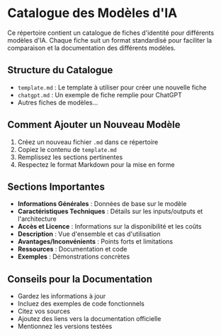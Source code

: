 # Catalogue des Modèles d'IA

Ce répertoire contient un catalogue de fiches d'identité pour différents modèles d'IA. Chaque fiche suit un format standardisé pour faciliter la comparaison et la documentation des différents modèles.

## Structure du Catalogue

- `template.md` : Le template à utiliser pour créer une nouvelle fiche
- `chatgpt.md` : Un exemple de fiche remplie pour ChatGPT
- Autres fiches de modèles...

## Comment Ajouter un Nouveau Modèle

1. Créez un nouveau fichier `.md` dans ce répertoire
2. Copiez le contenu de `template.md`
3. Remplissez les sections pertinentes
4. Respectez le format Markdown pour la mise en forme

## Sections Importantes

- **Informations Générales** : Données de base sur le modèle
- **Caractéristiques Techniques** : Détails sur les inputs/outputs et l'architecture
- **Accès et Licence** : Informations sur la disponibilité et les coûts
- **Description** : Vue d'ensemble et cas d'utilisation
- **Avantages/Inconvénients** : Points forts et limitations
- **Ressources** : Documentation et code
- **Exemples** : Démonstrations concrètes

## Conseils pour la Documentation

- Gardez les informations à jour
- Incluez des exemples de code fonctionnels
- Citez vos sources
- Ajoutez des liens vers la documentation officielle
- Mentionnez les versions testées 